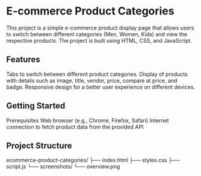# E-commerce Product Categories
This project is a simple e-commerce product display page that allows users to switch between different categories (Men, Women, Kids) and view the respective products. The project is built using HTML, CSS, and JavaScript.

## Features
Tabs to switch between different product categories.
Display of products with details such as image, title, vendor, price, compare at price, and badge.
Responsive design for a better user experience on different devices.

## Getting Started
Prerequisites
Web browser (e.g., Chrome, Firefox, Safari)
Internet connection to fetch product data from the provided API

## Project Structure
ecommerce-product-categories/
├── index.html
├── styles.css
├── script.js
└── screenshots/
    └── overview.png
